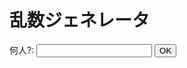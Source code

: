 <script type="text/javascript">
  function getRandomInt(max) {
    return Math.floor(Math.random() * max);
  }

  function rd() {
    if (rd_form.rd.value == "") {
      alert("値を入力してください");
      return false;
    } else {
      let N = rd_form.rd.value;
      let tf_array = Array(N).fill(0);
      for (let i = 0; i < N; i++) {
        tf_array[i] = i+1;
      }

      let cnt = 0;
      while (true) {
        let t = getRandomInt(N);
        if (tf_array[t] == 0) {
          document.write(t + "<br>");
          tf_array[t] = 1;
          cnt++;
        }
    }
  }
</script>


<h1 id="_title">乱数ジェネレータ</h1>

<form action="index.html" method="get" name="rd_form">
  何人?: <input type="text" name="rd">
  <input type="submit" value="OK" onClick="rd();">
</form>
